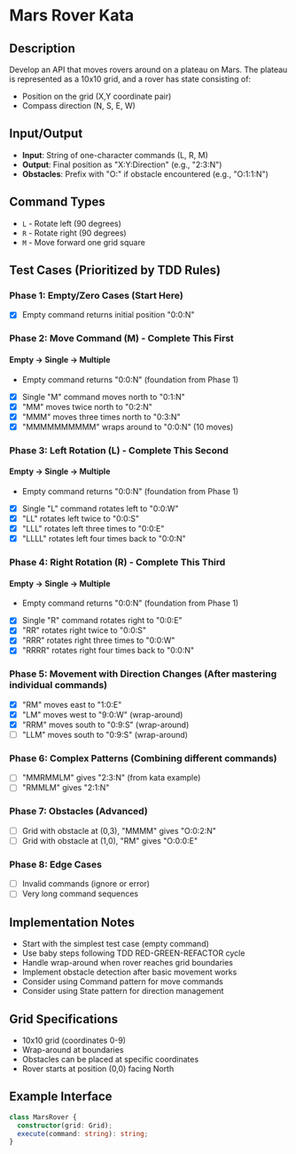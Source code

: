 # Mars Rover Kata

## Description
Develop an API that moves rovers around on a plateau on Mars. The plateau is represented as a 10x10 grid, and a rover has state consisting of:
- Position on the grid (X,Y coordinate pair)
- Compass direction (N, S, E, W)

## Input/Output
- **Input**: String of one-character commands (L, R, M)
- **Output**: Final position as "X:Y:Direction" (e.g., "2:3:N")
- **Obstacles**: Prefix with "O:" if obstacle encountered (e.g., "O:1:1:N")

## Command Types
- `L` - Rotate left (90 degrees)
- `R` - Rotate right (90 degrees)  
- `M` - Move forward one grid square

## Test Cases (Prioritized by TDD Rules)

### Phase 1: Empty/Zero Cases (Start Here)
- [x] Empty command returns initial position "0:0:N"

### Phase 2: Move Command (M) - Complete This First
#### Empty → Single → Multiple
- Empty command returns "0:0:N" (foundation from Phase 1)
- [x] Single "M" command moves north to "0:1:N"
- [x] "MM" moves twice north to "0:2:N"
- [x] "MMM" moves three times north to "0:3:N"
- [x] "MMMMMMMMMM" wraps around to "0:0:N" (10 moves)

### Phase 3: Left Rotation (L) - Complete This Second
#### Empty → Single → Multiple
- Empty command returns "0:0:N" (foundation from Phase 1)
- [x] Single "L" command rotates left to "0:0:W"
- [x] "LL" rotates left twice to "0:0:S"
- [x] "LLL" rotates left three times to "0:0:E"
- [x] "LLLL" rotates left four times back to "0:0:N"

### Phase 4: Right Rotation (R) - Complete This Third
#### Empty → Single → Multiple
- Empty command returns "0:0:N" (foundation from Phase 1)
- [x] Single "R" command rotates right to "0:0:E"
- [x] "RR" rotates right twice to "0:0:S"
- [x] "RRR" rotates right three times to "0:0:W"
- [x] "RRRR" rotates right four times back to "0:0:N"

### Phase 5: Movement with Direction Changes (After mastering individual commands)
- [x] "RM" moves east to "1:0:E"
- [x] "LM" moves west to "9:0:W" (wrap-around)
- [x] "RRM" moves south to "0:9:S" (wrap-around)
- [ ] "LLM" moves south to "0:9:S" (wrap-around)

### Phase 6: Complex Patterns (Combining different commands)
- [ ] "MMRMMLM" gives "2:3:N" (from kata example)
- [ ] "RMMLM" gives "2:1:N"

### Phase 7: Obstacles (Advanced)
- [ ] Grid with obstacle at (0,3), "MMMM" gives "O:0:2:N"
- [ ] Grid with obstacle at (1,0), "RM" gives "O:0:0:E"

### Phase 8: Edge Cases
- [ ] Invalid commands (ignore or error)
- [ ] Very long command sequences

## Implementation Notes
- Start with the simplest test case (empty command)
- Use baby steps following TDD RED-GREEN-REFACTOR cycle
- Handle wrap-around when rover reaches grid boundaries
- Implement obstacle detection after basic movement works
- Consider using Command pattern for move commands
- Consider using State pattern for direction management

## Grid Specifications
- 10x10 grid (coordinates 0-9)
- Wrap-around at boundaries
- Obstacles can be placed at specific coordinates
- Rover starts at position (0,0) facing North

## Example Interface
```typescript
class MarsRover {
  constructor(grid: Grid);
  execute(command: string): string;
}
``` 
